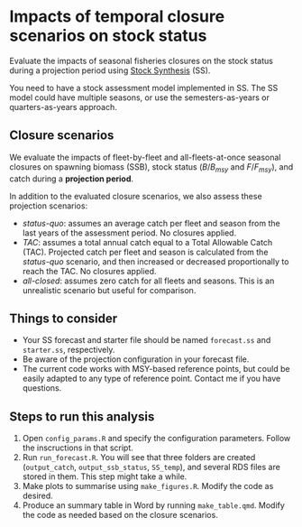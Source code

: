 # Impacts of temporal closure scenarios on stock status

Evaluate the impacts of seasonal fisheries closures on the stock status during a projection period using [Stock Synthesis](https://vlab.noaa.gov/web/stock-synthesis) (SS). 

You need to have a stock assessment model implemented in SS. The SS model could have multiple seasons, or use the semesters-as-years or quarters-as-years approach.

## Closure scenarios

We evaluate the impacts of fleet-by-fleet and all-fleets-at-once seasonal closures on spawning biomass (SSB), stock status ($B/B_{msy}$ and $F/F_{msy}$), and catch during a **projection period**.

In addition to the evaluated closure scenarios, we also assess these projection scenarios:

- *status-quo*: assumes an average catch per fleet and season from the last years of the assessment period. No closures applied.
- *TAC*: assumes a total annual catch equal to a Total Allowable Catch (TAC). Projected catch per fleet and season is calculated from the *status-quo* scenario, and then increased or decreased proportionally to reach the TAC. No closures applied.
- *all-closed*: assumes zero catch for all fleets and seasons. This is an unrealistic scenario but useful for comparison.

## Things to consider

- Your SS forecast and starter file should be named `forecast.ss` and `starter.ss`, respectively.
- Be aware of the projection configuration in your forecast file.
- The current code works with MSY-based reference points, but could be easily adapted to any type of reference point. Contact me if you have questions.

## Steps to run this analysis

1. Open `config_params.R` and specify the configuration parameters. Follow the inscructions in that script.
2. Run `run_forecast.R`. You will see that three folders are created (`output_catch`, `output_ssb_status`, `SS_temp`), and several RDS files are stored in them. This step might take a while.
3. Make plots to summarise using `make_figures.R`. Modify the code as desired.
4. Produce an summary table in Word by running `make_table.qmd`. Modify the code as needed based on the closure scenarios.
